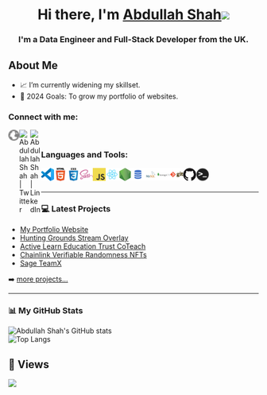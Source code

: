 <h1 align="center">Hi there, I'm <a href="https://abdullahshahuk.github.io">Abdullah Shah</a><img src="https://raw.githubusercontent.com/MartinHeinz/MartinHeinz/master/wave.gif" width="30px"></h1>
<h3 align="center">I'm a Data Engineer and Full-Stack Developer from the UK.</h3>

## About Me

- 📈 I’m currently widening my skillset.
- 🥅 2024 Goals: To grow my portfolio of websites.

### Connect with me:

[<img align="left" alt="abdullahshahuk.github.io" width="22px" src="/resources/svg/globe.svg" />][website]
<!-- [<img align="left" alt="Abdullah Shah | YouTube" width="22px" src="https://cdn.jsdelivr.net/npm/simple-icons@v3/icons/youtube.svg" />][youtube] -->
[<img align="left" alt="Abdullah Shah | Twitter" width="22px" color="gray" src="https://cdn.jsdelivr.net/npm/simple-icons@v3/icons/twitter.svg" />][twitter]
[<img align="left" alt="Abdullah Shah | LinkedIn" width="22px" src="https://cdn.jsdelivr.net/npm/simple-icons@v3/icons/linkedin.svg" />][linkedin]
<!-- [<img align="left" alt="Abdullah Shah | Instagram" width="22px" src="https://cdn.jsdelivr.net/npm/simple-icons@v3/icons/instagram.svg" />][instagram] -->

<br />

### Languages and Tools:

<img align="left" alt="Visual Studio Code" width="26px" src="https://raw.githubusercontent.com/github/explore/80688e429a7d4ef2fca1e82350fe8e3517d3494d/topics/visual-studio-code/visual-studio-code.png" />
<img align="left" alt="HTML5" width="26px" src="https://raw.githubusercontent.com/github/explore/80688e429a7d4ef2fca1e82350fe8e3517d3494d/topics/html/html.png" />
<img align="left" alt="CSS3" width="26px" src="https://raw.githubusercontent.com/github/explore/80688e429a7d4ef2fca1e82350fe8e3517d3494d/topics/css/css.png" />
<img align="left" alt="Sass" width="26px" src="https://raw.githubusercontent.com/github/explore/80688e429a7d4ef2fca1e82350fe8e3517d3494d/topics/sass/sass.png" />
<img align="left" alt="JavaScript" width="26px" src="https://raw.githubusercontent.com/github/explore/80688e429a7d4ef2fca1e82350fe8e3517d3494d/topics/javascript/javascript.png" />
<img align="left" alt="React" width="26px" src="https://raw.githubusercontent.com/github/explore/80688e429a7d4ef2fca1e82350fe8e3517d3494d/topics/react/react.png" />
<img align="left" alt="Node.js" width="26px" src="https://raw.githubusercontent.com/github/explore/80688e429a7d4ef2fca1e82350fe8e3517d3494d/topics/nodejs/nodejs.png" />
<img align="left" alt="SQL" width="26px" src="https://raw.githubusercontent.com/github/explore/80688e429a7d4ef2fca1e82350fe8e3517d3494d/topics/sql/sql.png" />
<img align="left" alt="MySQL" width="26px" src="https://raw.githubusercontent.com/github/explore/80688e429a7d4ef2fca1e82350fe8e3517d3494d/topics/mysql/mysql.png" />
<img align="left" alt="MongoDB" width="26px" src="https://raw.githubusercontent.com/github/explore/80688e429a7d4ef2fca1e82350fe8e3517d3494d/topics/mongodb/mongodb.png" />
<img align="left" alt="Git" width="26px" src="https://raw.githubusercontent.com/github/explore/80688e429a7d4ef2fca1e82350fe8e3517d3494d/topics/git/git.png" />
<img align="left" alt="GitHub" width="26px" src="https://raw.githubusercontent.com/github/explore/78df643247d429f6cc873026c0622819ad797942/topics/github/github.png" />
<img align="left" alt="Terminal" width="26px" src="https://raw.githubusercontent.com/github/explore/80688e429a7d4ef2fca1e82350fe8e3517d3494d/topics/terminal/terminal.png" />

<br />
<br />

---

### 💻 Latest Projects

<!-- PROJECT-LIST:START -->
- [My Portfolio Website](https://abdullahshahuk.github.io)
- [Hunting Grounds Stream Overlay](https://github.com/Hunting-Grounds/Hunting-Grounds-Stream-Overlay)
- [Active Learn Education Trust CoTeach](https://github.com/ALET-CoTeach/CoTeach)
- [Chainlink Verifiable Randomness NFTs](https://google.com)
- [Sage TeamX](https://github.com/jasonmccormack/UTC-STUDENT-PROJECT)
<!-- PROJECT-LIST:END -->

➡️ [more projects...](https://abdullahshahuk.github.io)

---

### 📊 My GitHub Stats

![Abdullah Shah's GitHub stats](https://github-readme-stats.vercel.app/api?username=abdullahshahuk&count_private=true&show_icons=true&theme=gradient)
<br>
![Top Langs](https://github-readme-stats.vercel.app/api/top-langs/?username=abdullahshahuk&langs_count=8&layout=compact&exclude_repo=TheGameCompanyStore,ShopWebsiteTemplate,SageTeamManagerX,Math-Mania,Transparent-Search-Bar,Floating-Text-Effect,Transparent-Login-Page,Glitch-Text-Effect,game-developers-website)

## 👀 Views
<a href="https://github.com/Meghna-DAS/github-profile-views-counter">
    <img src="https://komarev.com/ghpvc/?username=abdullahshahuk">
</a>

[website]: https://abdullahshahuk.github.io
[twitter]: https://twitter.com/abdullahshahuk
[youtube]: https://youtube.com/
[instagram]: https://instagram.com/
[linkedin]: https://linkedin.com/in/0xashah

